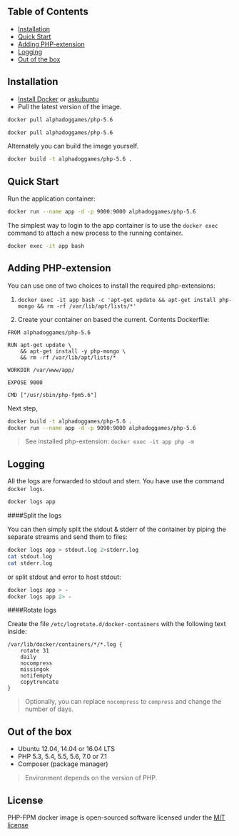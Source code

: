 Table of Contents
-------------------

 * [Installation](#installation)
 * [Quick Start](#quick-start)
 * [Adding PHP-extension](#adding-php-extension) 
 * [Logging](#logging)
 * [Out of the box](#out-of-the-box)

Installation
-------------------

 * [Install Docker](https://docs.docker.com/installation/) or [askubuntu](http://askubuntu.com/a/473720)
 * Pull the latest version of the image.
 
```bash
docker pull alphadoggames/php-5.6
```

```bash
docker pull alphadoggames/php-5.6
```

Alternately you can build the image yourself.

```bash
docker build -t alphadoggames/php-5.6 .
```

Quick Start
-------------------

Run the application container:

```bash
docker run --name app -d -p 9000:9000 alphadoggames/php-5.6
```

The simplest way to login to the app container is to use the `docker exec` command to attach a new process to the running container.

```bash
docker exec -it app bash
```

Adding PHP-extension
-------------------

You can use one of two choices to install the required php-extensions:

1. `docker exec -it app bash -c 'apt-get update && apt-get install php-mongo && rm -rf /var/lib/apt/lists/*'`

2. Create your container on based the current. Сontents Dockerfile:

```
FROM alphadoggames/php-5.6

RUN apt-get update \
    && apt-get install -y php-mongo \
    && rm -rf /var/lib/apt/lists/* 

WORKDIR /var/www/app/

EXPOSE 9000

CMD ["/usr/sbin/php-fpm5.6"]
```

Next step,

```bash
docker build -t alphadoggames/php-5.6 .
docker run --name app -d -p 9090:9000 alphadoggames/php-5.6
```

>See installed php-extension: `docker exec -it app php -m`

Logging
-------------------

All the logs are forwarded to stdout and sterr. You have use the command `docker logs`.

```bash
docker logs app
```

####Split the logs

You can then simply split the stdout & stderr of the container by piping the separate streams and send them to files:

```bash
docker logs app > stdout.log 2>stderr.log
cat stdout.log
cat stderr.log
```

or split stdout and error to host stdout:

```bash
docker logs app > -
docker logs app 2> -
```

####Rotate logs

Create the file `/etc/logrotate.d/docker-containers` with the following text inside:

```
/var/lib/docker/containers/*/*.log {
    rotate 31
    daily
    nocompress
    missingok
    notifempty
    copytruncate
}
```
> Optionally, you can replace `nocompress` to `compress` and change the number of days.

Out of the box
-------------------
 * Ubuntu 12.04, 14.04 or 16.04 LTS 
 * PHP 5.3, 5.4, 5.5, 5.6, 7.0 or 7.1
 * Composer (package manager)

>Environment depends on the version of PHP.

License
-------------------

PHP-FPM docker image is open-sourced software licensed under the [MIT license](http://opensource.org/licenses/MIT)